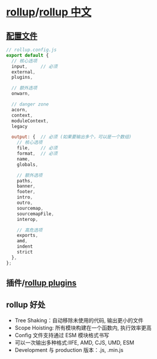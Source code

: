 # [rollup](http://rollupjs.org/guide/en/)/[rollup 中文](https://www.rollupjs.com/)

## [配置文件](http://rollupjs.org/guide/en/#big-list-of-options)
```js
// rollup.config.js
export default {
  // 核心选项
  input,     // 必须
  external,
  plugins,

  // 额外选项
  onwarn,

  // danger zone
  acorn,
  context,
  moduleContext,
  legacy

  output: {  // 必须 (如果要输出多个，可以是一个数组)
    // 核心选项
    file,    // 必须
    format,  // 必须
    name,
    globals,

    // 额外选项
    paths,
    banner,
    footer,
    intro,
    outro,
    sourcemap,
    sourcemapFile,
    interop,

    // 高危选项
    exports,
    amd,
    indent
    strict
  },
};
```

## 插件/[rollup plugins](https://github.com/rollup/plugins)

## rollup 好处
+ Tree Shaking：自动移除未使用的代码, 输出更小的文件
+ Scope Hoisting: 所有模块构建在一个函数内, 执行效率更高
+ Config 文件支持通过 ESM 模块格式书写
+ 可以一次输出多种格式:IIFE, AMD, CJS, UMD, ESM
+ Development 与 production 版本：.js, .min.js
